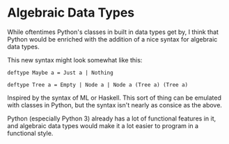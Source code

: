 Algebraic Data Types
====================

While oftentimes Python's classes in built in data types get by, I think that Python would be enriched with the addition of a nice syntax for algebraic data types.

This new syntax might look somewhat like this:

    deftype Maybe a = Just a | Nothing
    
    deftype Tree a = Empty | Node a | Node a (Tree a) (Tree a)

Inspired by the syntax of ML or Haskell. This sort of thing can be emulated with classes in Python, but the syntax isn't nearly as consice as the above.

Python (especially Python 3) already has a lot of functional features in it, and algebraic data types would make it a lot easier to program in a functional style.
